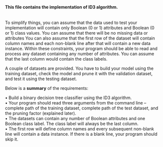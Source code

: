 **This file contains the implementation of ID3 algorithm.**
<br>
<br>
<br>
To simplify things, you can assume that the data used to test your implementation will contain only Boolean (0 or 1) attributes and Boolean (0 or 1) class values.
You can assume that there will be no missing data or attributes
You can also assume that the first row of the dataset will contain column names and each non-blank line after that will contain a new data instance.
Within these constraints, your program should be able to read and process any dataset containing any number of attributes.
You can assume that the last column would contain the class labels.

A couple of datasets are provided. You have to build your model using the training dataset,
check the model and prune it with the validation dataset, and test it using the testing dataset.

Below is a **summary** of the requirements:

• Build a binary decision tree classifier using the ID3 algorithm.<br>
• Your program should read three arguments from the command line – complete path of the training dataset, complete path of the test dataset, and the pruning factor (explained later).<br>
• The datasets can contain any number of Boolean attributes and one Boolean class label. The class label will always be the last column.<br>
• The first row will define column names and every subsequent non-blank line will contain a data instance. If there is a blank line, your program should skip it.
